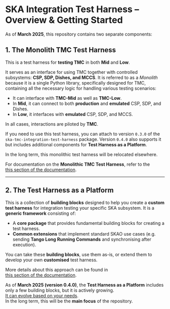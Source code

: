 # SKA Integration Test Harness – Overview & Getting Started

As of **March 2025**, this repository contains two separate components:

## 1. The Monolith TMC Test Harness

This is a test harness for **testing TMC** in both **Mid** and **Low**.

It serves as an interface for using TMC together with controlled subsystems:
**CSP, SDP, Dishes, and MCCS**. It is referred to as a *Monolith* because
it is a single Python library, specifically designed for TMC,
containing all the necessary logic for handling various testing scenarios:

- It can interface with **TMC-Mid** as well as **TMC-Low**.
- In **Mid**, it can connect to both **production** and **emulated** CSP, SDP, and Dishes.
- In **Low**, it interfaces with **emulated** CSP, SDP, and MCCS.

In all cases, interactions are piloted by **TMC**.

If you need to use this test harness, you can attach to version `0.3.0` of
the `ska-tmc-integration-test-harness` package. Version `0.4.0` also supports
it but includes additional components for **Test Harness as a Platform**.

In the long term, this monolithic test harness will be relocated elsewhere.

For documentation on the **Monolithic TMC Test Harness**, refer to the  
[this section of the documentation](https://developer.skao.int/projects/ska-integration-test-harness/en/latest/?badge=latest).

---

## 2. The Test Harness as a Platform

This is a collection of **building blocks** designed to help you create a
**custom test harness** for integration testing your specific SKA subsystem.
It is a **generic framework** consisting of:

- A **core package** that provides fundamental building blocks
  for creating a test harness.
- **Common extensions** that implement standard SKAO use cases
  (e.g. sending **Tango Long Running Commands**
  and synchronising after execution).

You can take these **building blocks**, use them as-is, or extend them
to develop your own **customised** test harness.

More details about this approach can be found in  
[this section of the documentation](https://developer.skao.int/projects/ska-integration-test-harness/en/latest/ith_as_a_platform.html).

As of **March 2025 (version 0.4.0)**, the **Test Harness as a Platform**
includes only a few building blocks, but it is actively growing.  
[It can evolve based on your needs](https://developer.skao.int/projects/ska-integration-test-harness/en/latest/ith_as_a_platform.html#development-process).  
In the long term, this will be the **main focus** of the repository.
